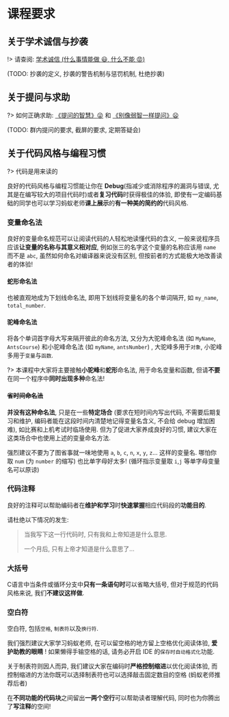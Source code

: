 # 课程要求

## 关于学术诚信与抄袭 



!> 请查阅: [学术诚信 (什么事情能做 :smiley:, 什么不能 :rage:)](http://integrity.mit.edu/)

(TODO: 抄袭的定义, 抄袭的警告机制与惩罚机制, 杜绝抄袭)

## 关于提问与求助

?> 如何正确求助: [《提问的智慧》:stuck_out_tongue_winking_eye:](https://github.com/ryanhanwu/How-To-Ask-Questions-The-Smart-Way/blob/main/README-zh_CN.md) 和 [《别像弱智一样提问》:frowning:](https://github.com/tangx/Stop-Ask-Questions-The-Stupid-Ways/blob/master/README.md)

(TODO: 群内提问的要求, 截屏的要求, 定期答疑会)

## 关于代码风格与编程习惯

?> 代码是用来读的

良好的代码风格与编程习惯能让你在 **Debug**(指减少或消除程序的漏洞与错误, 尤其是在编写较大的项目代码时)或者**复习代码**时获得极佳的体验, 即使有一定编码基础的同学也可以学习蚂蚁老师**课上展示**的**有一种美的简约的**代码风格.

### 变量命名法

良好的变量命名规范可以让阅读代码的人轻松地读懂代码的含义, 一般来说程序员应该**让变量的名称与其意义相对应**, 例如张三的名字这个变量的名称应该用 `name` 而不是 `abc`, 虽然如何命名对编译器来说没有区别, 但按前者的方式能极大地改善读者的体验!

#### 蛇形命名法

也被直观地成为下划线命名法, 即用下划线将变量名的各个单词隔开, 如 `my_name`, `total_number`.

#### 驼峰命名法

将各个单词首字母大写来隔开彼此的命名方法, 又分为大驼峰命名法 (如 `MyName`, `AntsCourse`) 和小驼峰命名法 (如 `myName`, `antsNumber`) , 大驼峰多用于`对象`, 小驼峰多用于`变量`与`函数`.

?> 本课程中大家将主要接触**小驼峰**和**蛇形**命名法, 用于命名变量和函数, 但请**不要**在同一个程序中**同时出现多种**命名法!

#### ~~省时间命名法~~

**并没有这种命名法**, 只是在一些**特定场合** (要求在短时间内写出代码, 不需要后期复习和维护, 编码者能在这段时间内清楚地记得变量名含义, 不会给 debug 增加困难), 如比赛和上机考试时临场使用. 但为了促进大家养成良好的习惯, 建议大家在这类场合中也使用上述的变量命名方法.

强烈建议不要为了图省事就一味地使用 `a`, `b`, `c`, `n`, `x`, `y`, `z`… 这样的变量名. 哪怕你取 `num` (为 `number` 的缩写) 也比单字母好太多! (循环指示变量取 `i`,`j` 等单字母变量名可以原谅)

### 代码注释

良好的注释可以帮助编码者在**维护和学习**时**快速掌握**相应代码段的**功能目的**.

请杜绝以下情况的发生:

>当我写下这一行代码时, 只有我和上帝知道是什么意思. 
>
>一个月后, 只有上帝才知道是什么意思了…

### 大括号

C语言中当条件或循环分支中**只有一条语句时**可以省略大括号, 但对于规范的代码风格来说, 我们**不建议这样做**.

### 空白符

空白符, 包括`空格`, `制表符`以及`换行符`.

我们强烈建议大家学习蚂蚁老师, 在可以留空格的地方留上空格优化阅读体验, **爱护助教的眼睛** ! 如果懒得手输空格的话, 请务必开启 IDE 的`保存时自动格式化`功能.

关于制表符则因人而异, 我们建议大家在编码时**严格控制缩进**以优化阅读体验, 而控制缩进的方法你既可以选择制表符也可以选择敲击固定数目的空格 (蚂蚁老师推荐后者)

在**不同功能的代码块**之间留出**一两个空行**可以帮助读者理解代码, 同时也为你腾出了**写注释**的空间!

